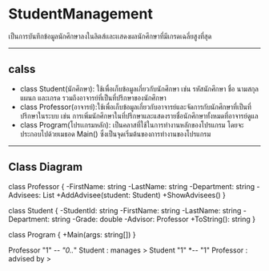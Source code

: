# StudentManagement

เป็นการบันทึกข้อมูลนักศึกษาลงในลิตส์เเละเเสดงผลนักศึกษาที่มีเกรดเฉลี่ยสูงที่สุด

---

## calss
- class Student(นักศึกษา): ใช้เพื่อเก็บข้อมูลเกี่ยวกับนักศึกษา เช่น รหัสนักศึกษา ชื่อ นามสกุล แผนก และเกรด รวมถึงอาจารย์ที่เป็นที่ปรึกษาของนักศึกษา
- class Professor(อาจารย์):ใช้เพื่อเก็บข้อมูลเกี่ยวกับอาจารย์และจัดการกับนักศึกษาที่เป็นที่ปรึกษาในระบบ เช่น การเพิ่มนักศึกษาในที่ปรึกษาและแสดงรายชื่อนักศึกษาทั้งหมดที่อาจารย์ดูแล
- class Program(โปรเเกรมหลัก): เป็นคลาสที่ใช้ในการทำงานหลักของโปรแกรม โดยจะประกอบไปด้วยเมธอด Main() ซึ่งเป็นจุดเริ่มต้นของการทำงานของโปรแกรม

---
## Class Diagram
class Professor {
    -FirstName: string
    -LastName: string
    -Department: string
    -Advisees: List<Student>
    +AddAdvisee(student: Student)
    +ShowAdvisees()
}

class Student {
    -StudentId: string
    -FirstName: string
    -LastName: string
    -Department: string
    -Grade: double
    -Advisor: Professor
    +ToString(): string
}

class Program {
    +Main(args: string[])
}

Professor "1" *-- "0..*" Student : manages >
Student "1" *-- "1" Professor : advised by >


